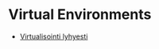 # Virtual Environments
- [Virtualisointi lyhyesti](https://rainekk.github.io/virtual-environments/material/topics/orientation.html)
